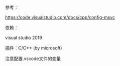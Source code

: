 参考：

https://code.visualstudio.com/docs/cpp/config-msvc



依赖：

visual studio 2019

插件：C/C++ (by microsoft)



注意配置.vscode文件的变量